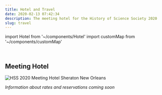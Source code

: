 ```yaml
---
title: Hotel and Travel
date: 2020-02-13 07:42:34
description: The meeting hotel for the History of Science Society 2020 annual meeting
slug: travel
---
```


import Hotel from '~/components/Hotel'
import customMap from '~/components/customMap'

<customMap />

<br />

## Meeting Hotel

![HSS 2020 Meeting Hotel Sheraton New Orleans](~/assets/img/hotel.jpg)

<Hotel />

_Information about rates and reservations coming soon_
